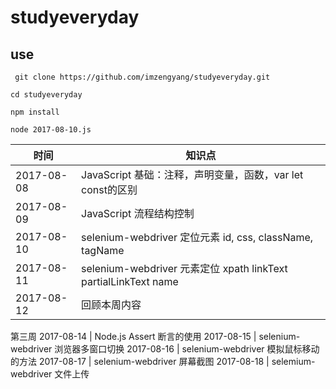 # studyeveryday
## use
` git clone https://github.com/imzengyang/studyeveryday.git`

`cd studyeveryday`

`npm install`  

`node 2017-08-10.js`


|时间|知识点| 
|--|--|
2017-08-08 | JavaScript 基础：注释，声明变量，函数，var let const的区别
2017-08-09 | JavaScript 流程结构控制
2017-08-10 | selenium-webdriver 定位元素 id, css, className, tagName
2017-08-11 | selenium-webdriver 元素定位 xpath linkText partialLinkText name
2017-08-12 | 回顾本周内容
第三周
2017-08-14 | Node.js Assert 断言的使用
2017-08-15 | selenium-webdriver 浏览器多窗口切换
2017-08-16 | selenium-webdriver 模拟鼠标移动的方法
2017-08-17 | selenium-webdriver 屏幕截图
2017-08-18 | selemium-webdriver 文件上传
